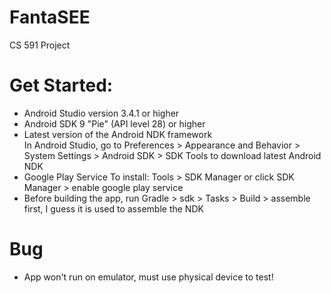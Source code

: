 # FantaSEE
CS 591 Project

# Get Started:
- Android Studio version 3.4.1 or higher
- Android SDK 9 "Pie" (API level 28) or higher
- Latest version of the Android NDK framework  
In Android Studio, go to Preferences > Appearance and Behavior > System Settings > Android SDK  > SDK Tools to download latest Android NDK
- Google Play Service
To install:  Tools > SDK Manager or click SDK Manager > enable google play service
- Before building the app, run Gradle > sdk > Tasks > Build > assemble first, I guess it is used to assemble the NDK

# Bug
- App won't run on emulator, must use physical device to test!
